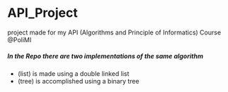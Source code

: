 # API_Project
project made for my API (Algorithms and Principle of Informatics) Course @PoliMI

##### In the Repo there are two implementations of the same algorithm
- (list) is made using a double linked list
- (tree) is accomplished using a binary tree

